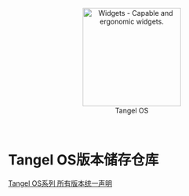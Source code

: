 
<p align="center">
<a href="https://github.com/widget-js/widgets">
  <img width="200" src="https://user-images.githubusercontent.com/91039316/211153019-833baac1-83bc-4f48-a5b0-a9e6deb67211.png" alt="Widgets - Capable and ergonomic widgets." width="300">
</a>
<br>
Tangel OS
</p>

<p align="center">
  <img src="https://img.shields.io/badge/Produced%20by-Tangel%20Studio-blue" alt="">
  <img src="https://img.shields.io/badge/license-CC--BY--SA--4.0-brightgreen" alt="">
  <img src="https://img.shields.io/github/v/release/TangelScratchStudio/Repository-Tangel_OS?include_prereleases" alt="">
</p>

# Tangel OS版本储存仓库

[Tangel OS系列 所有版本统一声明](https://docs.qq.com/doc/DQm1WRkx3Ymt3dUVT)
